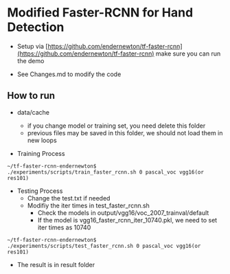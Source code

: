 # Modified Faster-RCNN for Hand Detection

+ Setup via [https://github.com/endernewton/tf-faster-rcnn](https://github.com/endernewton/tf-faster-rcnn) make sure you can run the demo

+ See Changes.md to modify the code

## How to run     
+ data/cache
    + if you change model or training set, you need delete this folder
    + previous files may be saved in this folder, we should not load them in new loops

+ Training Process
```shell
~/tf-faster-rcnn-endernewton$ ./experiments/scripts/train_faster_rcnn.sh 0 pascal_voc vgg16(or res101)
```

+ Testing Process
    + Change the test.txt if needed
    + Modifiy the iter times in test_faster_rcnn.sh
        + Check the models in output/vgg16/voc_2007_trainval/default
        + If the model is vgg16_faster_rcnn_iter_10740.pkl, we need to set iter times as 10740
```shell
~/tf-faster-rcnn-endernewton$ ./experiments/scripts/test_faster_rcnn.sh 0 pascal_voc vgg16(or res101)
```
+ The result is in result folder


